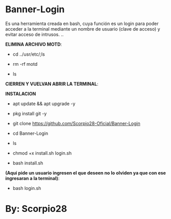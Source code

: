 # Banner-Login
Es una herramienta creada en bash, cuya función es un login para poder acceder a la terminal mediante un nombre de usuario (clave de acceso) y evitar acceso de intrusos. ..

__ELIMINA ARCHIVO MOTD__:

* cd ../usr/etc/;ls

* rm -rf motd

* ls

__CIERREN Y VUELVAN ABRIR LA TERMINAL__:

__INSTALACION__

* apt update && apt upgrade -y

* pkg install git -y

* git clone https://github.com/Scorpio28-Oficial/Banner-Login

* cd Banner-Login

* ls

* chmod +x install.sh login.sh

* bash install.sh

__(Aqui pide un usuario ingresen el que deseen no lo olviden ya que con ese ingresaran a la terminal)__:

* bash login.sh

# By: Scorpio28
